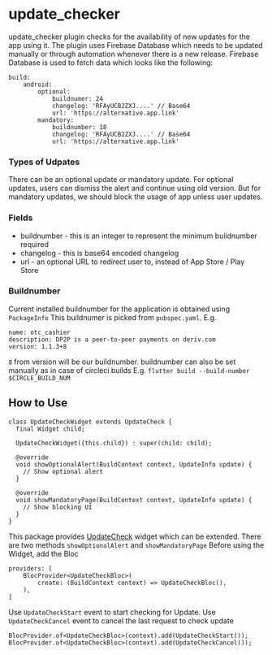 # update_checker

update_checker plugin checks for the availability of new updates for the app using it.
The plugin uses Firebase Database which needs to be updated manually or through automation whenever there is a new release. Firebase Database is used to fetch data which looks like the following:

```
build:
    android:
        optional:
            buildnumer: 24
            changelog: 'RFAyUCB2ZXJ....' // Base64
            url: 'https://alternative.app.link'
        mandatory:
            buildnumber: 18
            changelog: 'RFAyUCB2ZXJ....' // Base64
            url: 'https://alternative.app.link'
```

### Types of Udpates

There can be an optional update or mandatory update.
For optional updates, users can dismiss the alert and continue using old version.
But for mandatory updates, we should block the usage of app unless user updates.

### Fields

* buildnumber - this is an integer to represent the minimum buildnumber required
* changelog - this is base64 encoded changelog
* url - an optional URL to redirect user to, instead of App Store / Play Store

### Buildnumber

Current installed buildnumber for the application is obtained using `PackageInfo`
This buildnumer is picked from `pubspec.yaml`. E.g.

```
name: otc_cashier
description: DP2P is a peer-to-peer payments on deriv.com
version: 1.1.3+8
```

`8` from version will be our buildnumber.
buildnumber can also be set manually as in case of circleci builds 
E.g. `flutter build --build-number $CIRCLE_BUILD_NUM`

## How to Use

```
class UpdateCheckWidget extends UpdateCheck {
  final Widget child;

  UpdateCheckWidget({this.child}) : super(child: child);

  @override
  void showOptionalAlert(BuildContext context, UpdateInfo update) {
    // Show optional alert
  }

  @override
  void showMandatoryPage(BuildContext context, UpdateInfo update) {
    // Show blocking UI
  }
}
```

This package provides [UpdateCheck](./lib/widgets/update_check.dart) widget which can be extended.
There are two methods `showOptionalAlert` and `showMandatoryPage`
Before using the Widget, add the Bloc

```
providers: [
    BlocProvider<UpdateCheckBloc>(
        create: (BuildContext context) => UpdateCheckBloc(),
    ),
]
```

Use `UpdateCheckStart` event to start checking for Update.
Use `UpdateCheckCancel` event to cancel the last request to check update

```
BlocProvider.of<UpdateCheckBloc>(context).add(UpdateCheckStart());
BlocProvider.of<UpdateCheckBloc>(context).add(UpdateCheckCancel());
```